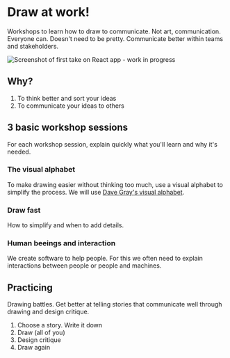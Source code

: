 # Draw at work!
Workshops to learn how to draw to communicate. Not art, communication. Everyone can. Doesn't need to be pretty. Communicate better within teams and stakeholders.

![Screenshot of first take on React app - work in progress](https://github.com/eklem/draw-at-work/assets/236656/66f92f48-9582-4967-ac7f-a4d92d341853)


## Why?

1. To think better and sort your ideas
2. To communicate your ideas to others

## 3 basic workshop sessions

For each workshop session, explain quickly what you'll learn and why it's needed.

### The visual alphabet

To make drawing easier without thinking too much, use a visual alphabet to simplify the process. We will use [Dave Gray's visual alphabet](https://medium.com/the-xplane-collection/in-defense-of-the-visual-alphabet-a8dcca7cf151).

### Draw fast

How to simplify and when to add details.

### Human beeings and interaction

We create software to help people. For this we often need to explain interactions between people or people and machines.

## Practicing

Drawing battles. Get better at telling stories that communicate well through drawing and design critique.

1. Choose a story. Write it down
2. Draw (all of you)
3. Design critique
4. Draw again

